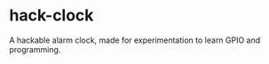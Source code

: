 hack-clock
==========

A hackable alarm clock, made for experimentation to learn GPIO and programming.
